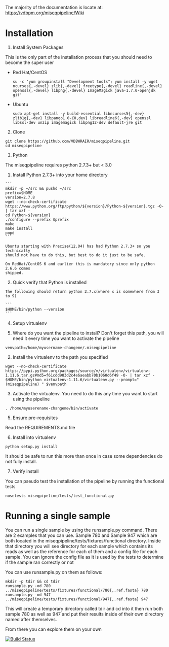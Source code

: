 The majority of the documentation is locate at:
https://vdbpm.org/miseqpipeline/Wiki

# Installation

1. Install System Packages

  This is the only part of the installation process that you should need to become the super user

  - Red Hat/CentOS
  
    ```
    su -c 'yum groupinstall "Development tools"; yum install -y wget ncurses{,-devel} zlib{,-devel} freetype{,-devel} readline{,-devel} openssl{,-devel} libpng{,-devel} ImageMagick java-1.7.0-openjdk git'
    ```
  
  - Ubuntu
  
    ```
    sudo apt-get install -y build-essential libncurses5{,-dev} zlib1g{,-dev} libpango1.0-{0,dev} libreadline6{,-dev} openssl libssl-dev unzip imagemagick libpng12-dev default-jre git
    ```

2. Clone

  ```
  git clone https://github.com/VDBWRAIR/miseqpipeline.git
  cd miseqpipeline
  ```

3. Python

  The miseqpipeline requires python 2.7.3+ but < 3.0

  1. Install Python 2.7.3+ into your home directory

    ```
    mkdir -p ~/src && pushd ~/src
    prefix=$HOME
    version=2.7.8
    wget --no-check-certificate https://www.python.org/ftp/python/${version}/Python-${version}.tgz -O- | tar xzf -
    cd Python-${version}
    ./configure --prefix $prefix
    make
    make install
    popd
    ```
    
    Ubuntu starting with Precise(12.04) has had Python 2.7.3+ so you technically 
    should not have to do this, but best to do it just to be safe.

    On RedHat/CentOS 6 and earlier this is mandatory since only python 2.6.6 comes
    shipped.

  2. Quick verify that Python is installed

    The following should return python 2.7.x(where x is somewhere from 3 to 9)

    ```
    $HOME/bin/python --version
    ```

4. Setup virtualenv

  1. Where do you want the pipeline to install? Don't forget this path, you will need it every time you want to activate the pipeline

  ```
  venvpath=/home/myusername-changeme/.miseqpipeline
  ```

  2. Install the virtualenv to the path you specified

  ```
  wget --no-check-certificate https://pypi.python.org/packages/source/v/virtualenv/virtualenv-1.11.6.tar.gz#md5=f61cdd983d2c4e6aeabb70b1060d6f49 -O- | tar xzf -
  $HOME/bin/python virtualenv-1.11.6/virtualenv.py --prompt="(miseqpipeline) " $venvpath 
  ```

  3. Activate the virtualenv. You need to do this any time you want to start using the pipeline

  ```
  . /home/myuserename-changeme/bin/activate
  ```

5. Ensure pre-requisites

  Read the REQUIREMENTS.md file

6. Install into virtualenv

  ```
  python setup.py install
  ```

  It should be safe to run this more than once in case some dependencies do not fully install.

7. Verify install

  You can pseudo test the installation of the pipeline by running the functional tests

  ```
  nosetests miseqpipeline/tests/test_functional.py
  ```

# Running a single sample

  You can run a single sample by using the runsample.py command. There are 2 examples that you can use. Sample 780 and Sample 947 which are both located in the
  miseqpipeline/tests/fixtures/functional directory.
  Inside that directory you will see directory for each sample which contains its reads as well as the reference for each of them and a config file for each sample. You can ignore the config file
  as it is used by the tests to determine if the sample ran correctly or not

  You can use runsample.py on them as follows:

  ```
  mkdir -p tdir && cd tdir
  runsample.py -od 780 ../miseqpipeline/tests/fixtures/functional/780{,.ref.fasta} 780
  runsample.py -od 947 ../miseqpipeline/tests/fixtures/functional/947{,.ref.fasta} 947
  ```

  This will create a temporary directory called tdir and cd into it then run both sample 780 as well as 947
  and put their results inside of their own directory named after themselves.

  From there you can explore them on your own

[![Build Status](https://travis-ci.org/VDBWRAIR/miseqpipeline.svg)](https://travis-ci.org/VDBWRAIR/miseqpipeline)
